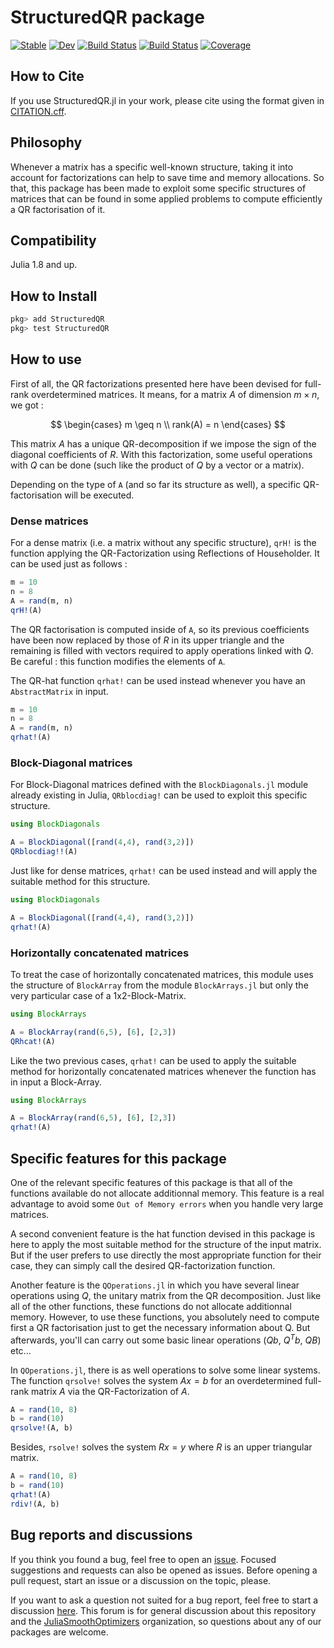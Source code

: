 # StructuredQR package

[![Stable](https://img.shields.io/badge/docs-stable-blue.svg)](https://JuliaSmoothOptimizers.github.io/JSOTemplate.jl/stable)
[![Dev](https://img.shields.io/badge/docs-dev-blue.svg)](https://JuliaSmoothOptimizers.github.io/JSOTemplate.jl/dev)
[![Build Status](https://github.com/JuliaSmoothOptimizers/JSOTemplate.jl/workflows/CI/badge.svg)](https://github.com/JuliaSmoothOptimizers/JSOTemplate.jl/actions)
[![Build Status](https://api.cirrus-ci.com/github/JuliaSmoothOptimizers/JSOTemplate.jl.svg)](https://cirrus-ci.com/github/JuliaSmoothOptimizers/JSOTemplate.jl)
[![Coverage](https://codecov.io/gh/JuliaSmoothOptimizers/JSOTemplate.jl/branch/master/graph/badge.svg)](https://codecov.io/gh/JuliaSmoothOptimizers/JSOTemplate.jl)

## How to Cite

If you use StructuredQR.jl in your work, please cite using the format given in [CITATION.cff](https://github.com/JuliaSmoothOptimizers/JSOTemplate.jl/blob/main/CITATION.cff).

## Philosophy

Whenever a matrix has a specific well-known structure, taking it into account for factorizations can help to save time and memory allocations. So that, this package has been made to exploit some specific structures of matrices that can be found in some applied problems to compute efficiently a QR factorisation of it.

## Compatibility

Julia 1.8 and up.

## How to Install

````JULIA
pkg> add StructuredQR
pkg> test StructuredQR
````

## How to use

First of all, the QR factorizations presented here have been devised for full-rank overdetermined matrices. It means, for a matrix $A$ of dimension $m \times n$, we got :

$$
\begin{cases}
m \geq n \\
rank(A) = n
\end{cases}
$$

This matrix $A$ has a unique QR-decomposition if we impose the sign of the diagonal coefficients of $R$. With this factorization, some useful operations with $Q$ can be done (such like the product of $Q$ by a vector or a matrix).

Depending on the type of `A` (and so far its structure as well), a specific QR-factorisation will be executed.

### Dense matrices

For a dense matrix (i.e. a matrix without any specific structure), `qrH!` is the function applying the QR-Factorization using Reflections of Householder. It can be used just as follows :

````JULIA
m = 10
n = 8
A = rand(m, n)
qrH!(A)
````

The QR factorisation is computed inside of `A`, so its previous coefficients have been now replaced by those of $R$ in its upper triangle and the remaining is filled with vectors required to apply operations linked with $Q$. Be careful : this function modifies the elements of `A`.

The QR-hat function `qrhat!` can be used instead whenever you have an `AbstractMatrix` in input.

````JULIA
m = 10
n = 8
A = rand(m, n)
qrhat!(A)
````

### Block-Diagonal matrices

For Block-Diagonal matrices defined with the `BlockDiagonals.jl` module already existing in Julia, `QRblocdiag!` can be used to exploit this specific structure.

````JULIA
using BlockDiagonals

A = BlockDiagonal([rand(4,4), rand(3,2)])
QRblocdiag!!(A)
````

Just like for dense matrices, `qrhat!` can be used instead and will apply the suitable method for this structure.

````JULIA
using BlockDiagonals

A = BlockDiagonal([rand(4,4), rand(3,2)])
qrhat!(A)
````

### Horizontally concatenated matrices

To treat the case of horizontally concatenated matrices, this module uses the structure of `BlockArray` from the module `BlockArrays.jl` but only the very particular case of a 1x2-Block-Matrix.

````JULIA
using BlockArrays

A = BlockArray(rand(6,5), [6], [2,3])
QRhcat!(A)
````

Like the two previous cases, `qrhat!` can be used to apply the suitable method for horizontally concatenated matrices whenever the function has in input a Block-Array.

````JULIA
using BlockArrays

A = BlockArray(rand(6,5), [6], [2,3])
qrhat!(A)
````

## Specific features for this package

One of the relevant specific features of this package is that all of the functions available do not allocate additionnal memory. This feature is a real advantage to avoid some `Out of Memory errors` when you handle very large matrices.

A second convenient feature is the hat function devised in this package is here to apply the most suitable method for the structure of the input matrix. But if the user prefers to use directly the most appropriate function for their case, they can simply call the desired QR-factorization function.

Another feature is the `QOperations.jl` in which you have several linear operations using $Q$, the unitary matrix from the QR decomposition. Just like all of the other functions, these functions do not allocate additionnal memory. However, to use these functions, you absolutely need to compute first a QR factorisation just to get the necessary information about Q. But afterwards, you'll can carry out some basic linear operations ($Qb$, $Q^Tb$, $QB$) etc... 

In `QOperations.jl`, there is as well operations to solve some linear systems. The function `qrsolve!` solves the system $Ax = b$ for an overdetermined full-rank matrix $A$ via the QR-Factorization of $A$.

````JULIA
A = rand(10, 8)
b = rand(10)
qrsolve!(A, b)
````
Besides, `rsolve!` solves the system $Rx = y$ where $R$ is an upper triangular matrix.

````JULIA
A = rand(10, 8)
b = rand(10)
qrhat!(A)
rdiv!(A, b)
````

## Bug reports and discussions

If you think you found a bug, feel free to open an [issue](https://github.com/JuliaSmoothOptimizers/JSOTemplate.jl/issues).
Focused suggestions and requests can also be opened as issues. Before opening a pull request, start an issue or a discussion on the topic, please.

If you want to ask a question not suited for a bug report, feel free to start a discussion [here](https://github.com/JuliaSmoothOptimizers/Organization/discussions). This forum is for general discussion about this repository and the [JuliaSmoothOptimizers](https://github.com/JuliaSmoothOptimizers) organization, so questions about any of our packages are welcome.
